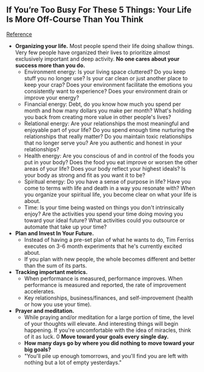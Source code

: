 ## If You’re Too Busy For These 5 Things: Your Life Is More Off-Course Than You Think
[Reference](https://journal.thriveglobal.com/if-youre-too-busy-for-these-5-things-your-life-is-more-off-course-than-you-think-c2822830a38e)

- **Organizing your life.** Most people spend their life doing shallow things. Very few people have organized their lives to prioritize almost exclusively important and deep activity. **No one cares about your success more than you do.**
  - Environment energy: Is your living space cluttered? Do you keep stuff you no longer use? Is your car clean or just another place to keep your crap? Does your environment facilitate the emotions you consistently want to experience? Does your environment drain or improve your energy?
  - Financial energy: Debt, do you know how much you spend per month and how many dollars you make per month? What's holding you back from creating more value in other people's lives?
  - Relational energy: Are your relationships the most meaningful and enjoyable part of your life? Do you spend enough time nurturing the relationships that really matter? Do you maintain toxic relationships that no longer serve you? Are you authentic and honest in your relationships?
  - Health energy: Are you conscious of and in control of the foods you put in your body? Does the food you eat improve or worsen the other areas of your life? Does your body reflect your highest ideals? Is your body as strong and fit as you want it to be?
  - Spiritual energy: Do you have a sense of purpose in life? Have you come to terms with life and death in a way you resonate with? When you organize your spiritual life, you become clear on what your life is about.
  - Time: Is your time being wasted on things you don't intrinsically enjoy? Are the activities you spend your time doing moving you toward your ideal future? What activities could you outsource or automate that take up your time?
- **Plan and Invest In Your Future.**
  - Instead of having a pre-set plan of what he wants to do, Tim Ferriss executes on 3-6 month experiments that he's currently excited about.
  - If you plan with new people, the whole becomes different and better than the sum of its parts.
- **Tracking important metrics.**
  - When performance is measured, performance improves. When performance is measured and reported, the rate of improvement accelerates.
  - Key relationships, business/finances, and self-improvement (health or how you use your time).
- **Prayer and meditation.**
  - While praying and/or meditation for a large portion of time, the level of your thoughts will elevate. And interesting things will begin happening. If you're uncomfortable with the idea of miracles, think of it as luck.
0 **Move toward your goals every single day.**
  - **How many days go by where you did nothing to move toward your big goals?**
  - "You'll pile up enough tomorrows, and you'll find you are left with nothing but a lot of empty yesterdays."

